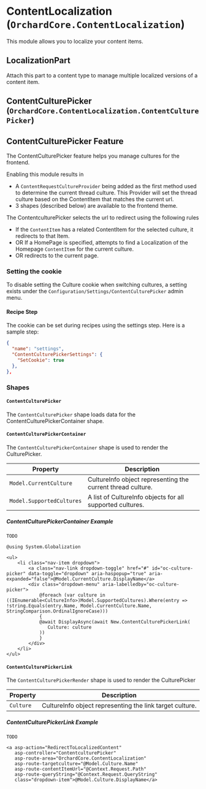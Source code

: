 # ContentLocalization (`OrchardCore.ContentLocalization`)

This module allows you to localize your content items.

## LocalizationPart

Attach this part to a content type to manage multiple localized versions of a content item.

## ContentCulturePicker (`OrchardCore.ContentLocalization.ContentCulturePicker`)

## ContentCulturePicker Feature

The ContentCulturePicker feature helps you manage cultures for the frontend.

Enabling this module results in

-   A `ContentRequestCultureProvider` being added as the first method used to determine the current thread culture.
    This Provider will set the thread culture based on the ContentItem that matches the current url.
-   3 shapes (described below) are available to the frontend theme.

The ContentculturePicker selects the url to redirect using the following rules

-   If the `ContentItem` has a related ContentItem for the selected culture, it redirects to that Item.
-   OR If a HomePage is specified, attempts to find a Localization of the Homepage `ContentItem` for the current culture.
-   OR redirects to the current page.

### Setting the cookie

To disable setting the Culture cookie when switching cultures, a setting exists under the
`Configuration/Settings/ContentCulturePicker` admin menu.

#### Recipe Step
The cookie can be set during recipes using the settings step. Here is a sample step:

``` json
{
  "name": "settings",
  "ContentCulturePickerSettings": {
    "SetCookie": true
  },
},
```

### Shapes

#### `ContentCulturePicker`

The `ContentCulturePicker` shape loads data for the ContentCulturePickerContainer shape.

#### `ContentCulturePickerContainer`

The `ContentCulturePickerContainer` shape is used to render the CulturePicker.

| Property                  | Description                                                 |
| ------------------------- | ----------------------------------------------------------- |
| `Model.CurrentCulture`    | CultureInfo object representing the current thread culture. |
| `Model.SupportedCultures` | A list of CultureInfo objects for all supported cultures.   |

##### ContentCulturePickerContainer Example

```liquid
TODO
```

```razor
@using System.Globalization

<ul>
    <li class="nav-item dropdown">
        <a class="nav-link dropdown-toggle" href="#" id="oc-culture-picker" data-toggle="dropdown" aria-haspopup="true" aria-expanded="false">@Model.CurrentCulture.DisplayName</a>
        <div class="dropdown-menu" aria-labelledby="oc-culture-picker">
            @foreach (var culture in ((IEnumerable<CultureInfo>)Model.SupportedCultures).Where(entry => !string.Equals(entry.Name, Model.CurrentCulture.Name, StringComparison.OrdinalIgnoreCase)))
            {
            @await DisplayAsync(await New.ContentCulturePickerLink(
               Culture: culture
            ))
            }
        </div>
    </li>
</ul>

```

#### `ContentCulturePickerLink`

The `ContentCulturePickerRender` shape is used to render the CulturePicker

| Property  | Description                                              |
| --------- | -------------------------------------------------------- |
| `Culture` | CultureInfo object representing the link target culture. |

##### ContentCulturePickerLink Example

```liquid
TODO
```

```razor
<a asp-action="RedirectToLocalizedContent"
   asp-controller="ContentculturePicker"
   asp-route-area="OrchardCore.ContentLocalization"
   asp-route-targetculture="@Model.Culture.Name"
   asp-route-contentItemUrl="@Context.Request.Path"
   asp-route-queryString="@Context.Request.QueryString"
   class="dropdown-item">@Model.Culture.DisplayName</a>
```
